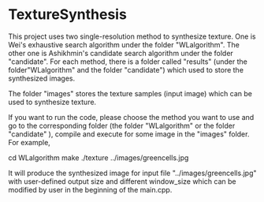 TextureSynthesis
================
This project uses two single-resolution method to synthesize texture.
One is Wei's exhaustive search algorithm under the folder "WLalgorithm".
The other one is Ashikhmin's candidate search algorithm under the folder "candidate".
For each method, there is a folder called "results" (under the folder"WLalgorithm" and the folder "candidate") which used to store the synthesized images.

The folder "images" stores the texture samples (input image) which can be used to synthesize texture.

If you want to run the code, please choose the method you want to use and go to the corresponding folder (the folder "WLalgorithm" or the folder "candidate" ), compile and execute for some image in the "images" folder. For example,
 
cd WLalgorithm
make
./texture ../images/greencells.jpg

It will produce the synthesized image for input file "../images/greencells.jpg" with user-defined output size and different window_size which can be modified by user in the beginning of the main.cpp.
